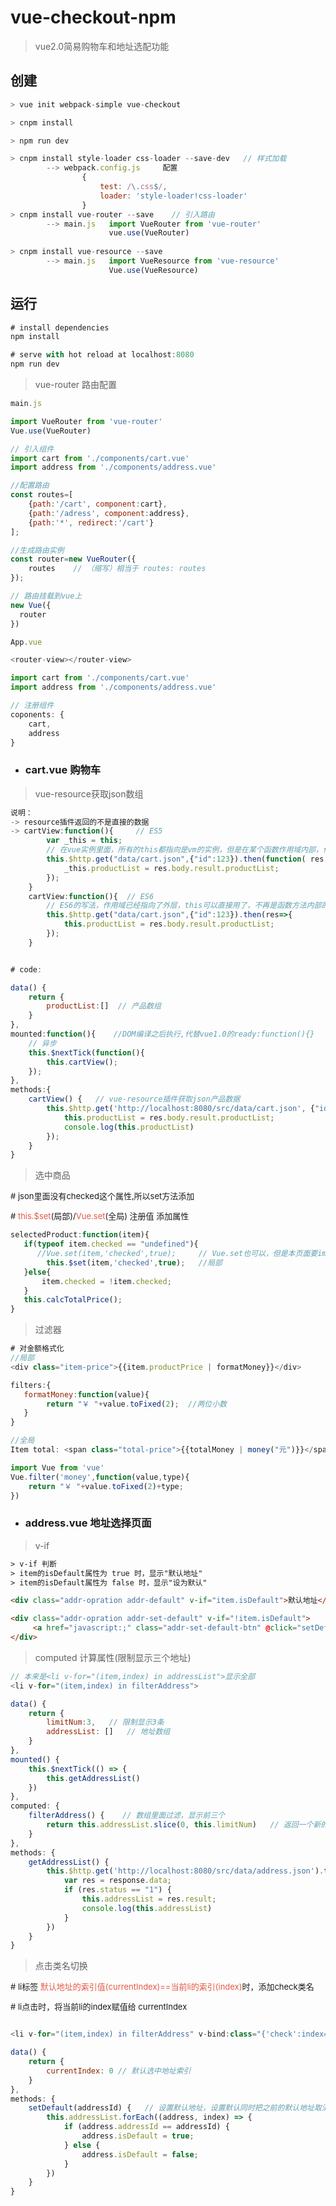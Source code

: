 # vue-checkout-npm

> vue2.0简易购物车和地址选配功能

## 创建

```javascript
> vue init webpack-simple vue-checkout

> cnpm install

> npm run dev

> cnpm install style-loader css-loader --save-dev   // 样式加载
        --> webpack.config.js     配置
                {
                    test: /\.css$/,
                    loader: 'style-loader!css-loader'
                }
> cnpm install vue-router --save    // 引入路由
        --> main.js   import VueRouter from 'vue-router'
                      vue.use(VueRouter)
                      
> cnpm install vue-resource --save                       
        --> main.js   import VueResource from 'vue-resource'
                      Vue.use(VueResource)

```
## 运行

```javascript
# install dependencies
npm install

# serve with hot reload at localhost:8080
npm run dev

```
>  vue-router 路由配置

```javascript
main.js

import VueRouter from 'vue-router'
Vue.use(VueRouter)

// 引入组件
import cart from './components/cart.vue'
import address from './components/address.vue'

//配置路由
const routes=[
    {path:'/cart', component:cart},
    {path:'/adress', component:address},
    {path:'*', redirect:'/cart'}
];

//生成路由实例
const router=new VueRouter({
    routes    // （缩写）相当于 routes: routes
});

// 路由挂载到vue上
new Vue({
  router  
})

```

```javascript
App.vue

<router-view></router-view>

import cart from './components/cart.vue'
import address from './components/address.vue'

// 注册组件
coponents: {
    cart,
    address
}

```
- ### cart.vue 购物车
>  vue-resource获取json数组

```javascript
说明：
-> resource插件返回的不是直接的数据  
-> cartView:function(){     // ES5
        var _this = this;   
        // 在vue实例里面，所有的this都指向是vm的实例，但是在某个函数作用域内部，他的作用域已经发生了变化，所有不能直接使用this
        this.$http.get("data/cart.json",{"id":123}).then(function( res ){ 
            _this.productList = res.body.result.productList;
        });
    }
    cartView:function(){  // ES6
        // ES6的写法，作用域已经指向了外层，this可以直接用了，不再是函数方法内部的this
        this.$http.get("data/cart.json",{"id":123}).then(res=>{
            this.productList = res.body.result.productList;
        });
    }


# code:

data() {
	return {
    	productList:[]  // 产品数组
	}
},
mounted:function(){    //DOM编译之后执行,代替vue1.0的ready:function(){}
    // 异步
    this.$nextTick(function(){
        this.cartView();
    });
},
methods:{
	cartView() {   // vue-resource插件获取json产品数据
		this.$http.get('http://localhost:8080/src/data/cart.json', {"id":123}).then((res) => {
			this.productList = res.body.result.productList;
			console.log(this.productList)
		});
	}
}	


```

>  选中商品

<html>
<!--在这里插入内容-->
<p style="font-size:13px;"># json里面没有checked这个属性,所以set方法添加</p>
<p style="font-size:13px;"># <span style="color:#E45944;">this.$set</span>(局部)/<span style="color:#E45944;">Vue.set</span>(全局) 注册值 添加属性</p>
</html>

```javascript
selectedProduct:function(item){       
   if(typeof item.checked == "undefined"){
      //Vue.set(item,'checked',true);     // Vue.set也可以，但是本页面要import Vue...添加属性
        this.$set(item,'checked',true);   //局部
   }else{
       item.checked = !item.checked;
   }
   this.calcTotalPrice();
}

```
>  过滤器

```javascript
# 对金额格式化
//局部
<div class="item-price">{{item.productPrice | formatMoney}}</div>

filters:{
   formatMoney:function(value){
        return "￥ "+value.toFixed(2);  //两位小数
   }
}

//全局
Item total: <span class="total-price">{{totalMoney | money("元")}}</span>

import Vue from 'vue'
Vue.filter('money',function(value,type){
    return "￥ "+value.toFixed(2)+type;
})

```
- ### address.vue 地址选择页面
>  v-if

```html
> v-if 判断
> item的isDefault属性为 true 时，显示"默认地址"
> item的isDefault属性为 false 时，显示"设为默认"

<div class="addr-opration addr-default" v-if="item.isDefault">默认地址</div>

<div class="addr-opration addr-set-default" v-if="!item.isDefault">
     <a href="javascript:;" class="addr-set-default-btn" @click="setDefault(item.addressId)"><i>设为默认</i></a>
</div>

```
>  computed 计算属性(限制显示三个地址)

```javascript
// 本来是<li v-for="(item,index) in addressList">显示全部
<li v-for="(item,index) in filterAddress">    

data() {
    return {
        limitNum:3,   // 限制显示3条
        addressList: []   // 地址数组
    }
},
mounted() {
    this.$nextTick(() => {
        this.getAddressList()
    })
},
computed: {
    filterAddress() {    // 数组里面过滤，显示前三个
        return this.addressList.slice(0, this.limitNum)   // 返回一个新的数组
    }
},
methods: {
    getAddressList() {
        this.$http.get('http://localhost:8080/src/data/address.json').then((response) => {
            var res = response.data;
            if (res.status == "1") {
                this.addressList = res.result;
                console.log(this.addressList)
            }
        })
    }
}

```
>  点击类名切换

<html>
    <!--在这里插入内容-->
    <p style="font-size:13px;"># li标签 <span style="color:#E45944;">默认地址的索引值(currentIndex)==当前li的索引(index)</span>时，添加check类名</p>
    <p style="font-size:13px;"># li点击时，将当前li的index赋值给 currentIndex</p>
</html>

```javascript

<li v-for="(item,index) in filterAddress" v-bind:class="{'check':index==currentIndex}" @click="currentIndex=index">

data() {
    return {
        currentIndex: 0	// 默认选中地址索引
    }
},
methods: {
    setDefault(addressId) {   // 设置默认地址，设置默认同时把之前的默认地址取消
        this.addressList.forEach((address, index) => {
            if (address.addressId == addressId) {
                address.isDefault = true;
            } else {
                address.isDefault = false;
            }
        })
    }
}

```













